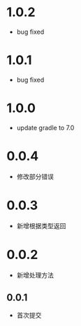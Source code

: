 # 1.0.2

* bug fixed

# 1.0.1

* bug fixed

# 1.0.0

* update gradle to 7.0

# 0.0.4

* 修改部分错误

# 0.0.3

* 新增根据类型返回

# 0.0.2

* 新增处理方法

## 0.0.1

* 首次提交
